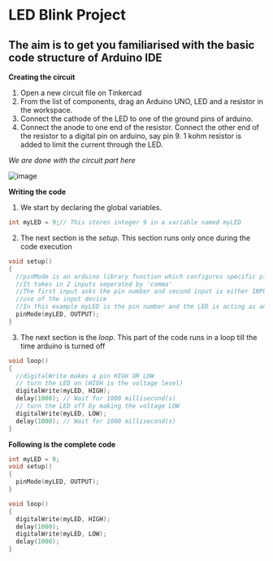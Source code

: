 # LED Blink Project
## The aim is to get you familiarised with the basic code structure of Arduino IDE

**Creating the circuit**
1. Open a new circuit file on Tinkercad
1. From the list of components, drag an Arduino UNO, LED and a resistor in the workspace.
1. Connect the cathode of the LED to one of the ground pins of arduino.
1. Connect the anode to one end of the resistor. Connect the other end of the resistor to a digital pin on arduino,     say pin 9. 1 kohm resistor is added to limit the current through the LED.

*We are done with the circuit part here*

![image](https://user-images.githubusercontent.com/42930138/82121578-c778b580-97ab-11ea-8924-6cf0682d9ee9.png)


**Writing the code**
1. We start by declaring the global variables.

```C++
int myLED = 9;// This stores integer 9 in a variable named myLED
```
2. The next section is the *setup*. This section runs only once during the code execution
```C++
void setup()
{
  //pinMode is an arduino library function which configures specific pin of arduino as i/o 
  //It takes in 2 inputs seperated by 'comma'
  //The first input asks the pin number and second input is either INPUT or OUTPUT depending on the
  //use of the input device
  //In this example myLED is the pin number and the LED is acting as an OUTPUT device
  pinMode(myLED, OUTPUT); 
}
```
3. The next section is the *loop*. This part of the code runs in a loop till the time arduino is turned off
```C++
void loop()
{
  //digitalWrite makes a pin HIGH OR LOW
  // turn the LED on (HIGH is the voltage level)
  digitalWrite(myLED, HIGH);
  delay(1000); // Wait for 1000 millisecond(s)
  // turn the LED off by making the voltage LOW
  digitalWrite(myLED, LOW);
  delay(1000); // Wait for 1000 millisecond(s)
}
```
**Following is the complete code**

```C++
int myLED = 9;
void setup()
{
  pinMode(myLED, OUTPUT);
}

void loop()
{
  digitalWrite(myLED, HIGH);
  delay(1000);
  digitalWrite(myLED, LOW);
  delay(1000); 
}
```

